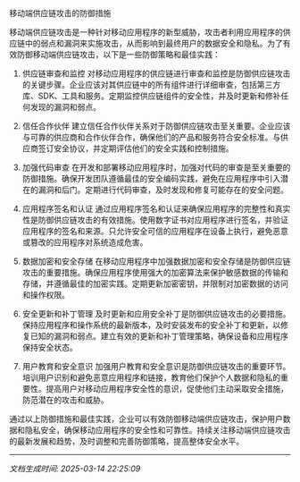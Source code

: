 移动端供应链攻击的防御措施

移动端供应链攻击是一种针对移动应用程序的新型威胁，攻击者利用应用程序的供应链中的弱点和漏洞来实施攻击，从而影响到最终用户的数据安全和隐私。为了有效防御移动端供应链攻击，以下是一些防御策略和最佳实践：

1. 供应链审查和监控
对移动应用程序的供应链进行审查和监控是防御供应链攻击的关键步骤。企业应该对其供应链中的所有组件进行详细审查，包括第三方库、SDK、工具和服务。定期监控供应链组件的安全性，并及时更新和修补任何发现的漏洞和弱点。

2. 信任合作伙伴
建立信任合作伙伴关系对于防御供应链攻击至关重要。企业应该与可靠的供应商和合作伙伴合作，确保他们的产品和服务符合安全标准。与供应商签订安全协议，并定期评估他们的安全实践和控制措施。

3. 加强代码审查
在开发和部署移动应用程序时，加强对代码的审查是至关重要的防御措施。确保开发团队遵循最佳的安全编码实践，避免在应用程序中引入潜在的漏洞和后门。定期进行代码审查，及时发现和修复可能存在的安全问题。

4. 应用程序签名和认证
通过应用程序签名和认证来确保应用程序的完整性和真实性是防御供应链攻击的有效措施。使用数字证书对应用程序进行签名，并验证应用程序的签名和来源。只允许安全可信的应用程序在设备上执行，避免恶意或篡改的应用程序对系统造成危害。

5. 数据加密和安全存储
在移动应用程序中加强数据加密和安全存储是防御供应链攻击的重要措施。确保应用程序使用强大的加密算法来保护敏感数据的传输和存储，并遵循最佳的加密实践。定期更新加密密钥，并限制对加密数据的访问和操作权限。

6. 安全更新和补丁管理
及时更新和应用安全补丁是防御供应链攻击的必要措施。保持应用程序和操作系统的最新版本，及时安装发布的安全补丁和更新，以修复已知的漏洞和弱点。建立有效的更新和补丁管理策略，确保设备和应用程序保持安全状态。

7. 用户教育和安全意识
加强用户教育和安全意识是防御供应链攻击的重要环节。培训用户识别和避免恶意应用程序和链接，教育他们保护个人数据和隐私的重要性。提高用户对移动应用程序安全性的意识，促使他们主动采取安全措施，防范潜在的攻击和威胁。

通过以上防御措施和最佳实践，企业可以有效防御移动端供应链攻击，保护用户数据和隐私安全，确保移动应用程序的安全性和可靠性。持续关注移动端供应链攻击的最新发展和趋势，及时调整和完善防御策略，提高整体安全水平。

---

*文档生成时间: 2025-03-14 22:25:09*
